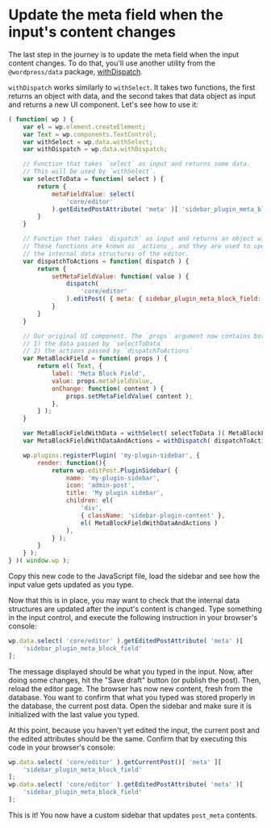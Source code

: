 # Update the meta field when the input's content changes

The last step in the journey is to update the meta field when the input content changes. To do that, you'll use another utility from the `@wordpress/data` package, [withDispatch](https://wordpress.org/gutenberg/handbook/designers-developers/developers/packages/packages-data/#withdispatch-mapdispatchtoprops-function-function).

`withDispatch` works similarly to `withSelect`. It takes two functions, the first returns an object with data, and the second takes that data object as input and returns a new UI component. Let's see how to use it:

```js
( function( wp ) {
	var el = wp.element.createElement;
	var Text = wp.components.TextControl;
	var withSelect = wp.data.withSelect;
	var withDispatch = wp.data.withDispatch;

	// Function that takes `select` as input and returns some data.
	// This will be used by `withSelect`.
	var selectToData = function( select ) {
		return {
			metaFieldValue: select(
				'core/editor'
			).getEditedPostAttribute( 'meta' )[ 'sidebar_plugin_meta_block_field' ],
		}
	}

	// Function that takes `dispatch` as input and returns an object with functions.
	// These functions are known as _actions_, and they are used to update
	// the internal data structures of the editor.
	var dispatchToActions = function( dispatch ) {
		return {
			setMetaFieldValue: function( value ) {
				dispatch(
					'core/editor'
				).editPost( { meta: { sidebar_plugin_meta_block_field: value } } );
			}
		}
	}

	// Our original UI component. The `props` argument now contains both:
	// 1) the data passed by `selectToData`
	// 2) the actions passed by `dispatchToActions`
	var MetaBlockField = function( props ) {
		return el( Text, {
			label: 'Meta Block Field',
			value: props.metaFieldValue,
			onChange: function( content ) {
				props.setMetaFieldValue( content );
			},
		} );
	}

	var MetaBlockFieldWithData = withSelect( selectToData )( MetaBlockField );
	var MetaBlockFieldWithDataAndActions = withDispatch( dispatchToActions )( MetaBlockFieldWithData );

	wp.plugins.registerPlugin( 'my-plugin-sidebar', {
		render: function(){
			return wp.editPost.PluginSidebar( {
				name: 'my-plugin-sidebar',
				icon: 'admin-post',
				title: 'My plugin sidebar',
				children: el(
					'div',
					{ className: 'sidebar-plugin-content' },
					el( MetaBlockFieldWithDataAndActions )
				),
			} );
		}
	} );
} )( window.wp );
```

Copy this new code to the JavaScript file, load the sidebar and see how the input value gets updated as you type.

Now that this is in place, you may want to check that the internal data structures are updated after the input's content is changed. Type something in the input control, and execute the following instruction in your browser's console:

```js
wp.data.select( 'core/editor' ).getEditedPostAttribute( 'meta' )[
	'sidebar_plugin_meta_block_field'
];
```

The message displayed should be what you typed in the input. Now, after doing some changes, hit the "Save draft" button (or publish the post). Then, reload the editor page. The browser has now new content, fresh from the database. You want to confirm that what you typed was stored properly in the database, the current post data. Open the sidebar and make sure it is initialized with the last value you typed.

At this point, because you haven't yet edited the input, the current post and the edited attributes should be the same. Confirm that by executing this code in your browser's console:

```js
wp.data.select( 'core/editor' ).getCurrentPost()[ 'meta' ][
	'sidebar_plugin_meta_block_field'
];
wp.data.select( 'core/editor' ).getEditedPostAttribute( 'meta' )[
	'sidebar_plugin_meta_block_field'
];
```

This is it! You now have a custom sidebar that updates `post_meta` contents.

